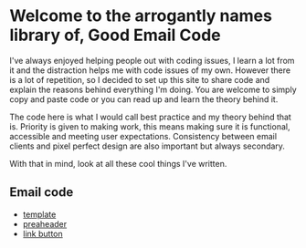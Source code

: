 # Welcome to the arrogantly names library of, Good Email Code
I've always enjoyed helping people out with coding issues, I learn a lot from it and the distraction helps me with code issues of my own.  However there is a lot of repetition, so I decided to set up this site to share code and explain the reasons behind everything I'm doing.  You are welcome to simply copy and paste code or you can read up and learn the theory behind it.

The code here is what I would call best practice and my theory behind that is. Priority is given to making work, this means making sure it is functional, accessible and meeting user expectations.  Consistency between email clients and pixel perfect design are also important but always secondary.

With that in mind, look at all these cool things I've written.

## Email code

* [template](email-code/template.html)
* [preaheader](email-code/preheader.html)
* [link button](email-code/link-button.html)
